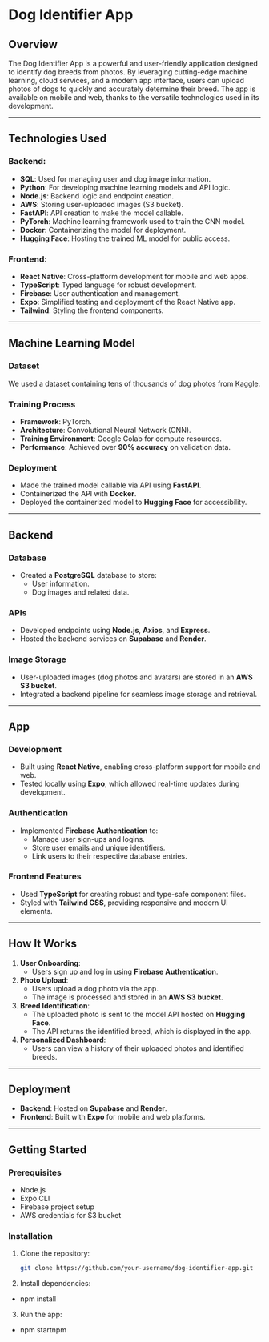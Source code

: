 # Dog Identifier App

## Overview
The Dog Identifier App is a powerful and user-friendly application designed to identify dog breeds from photos. By leveraging cutting-edge machine learning, cloud services, and a modern app interface, users can upload photos of dogs to quickly and accurately determine their breed. The app is available on mobile and web, thanks to the versatile technologies used in its development.

---

## Technologies Used

### Backend:
- **SQL**: Used for managing user and dog image information.
- **Python**: For developing machine learning models and API logic.
- **Node.js**: Backend logic and endpoint creation.
- **AWS**: Storing user-uploaded images (S3 bucket).
- **FastAPI**: API creation to make the model callable.
- **PyTorch**: Machine learning framework used to train the CNN model.
- **Docker**: Containerizing the model for deployment.
- **Hugging Face**: Hosting the trained ML model for public access.

### Frontend:
- **React Native**: Cross-platform development for mobile and web apps.
- **TypeScript**: Typed language for robust development.
- **Firebase**: User authentication and management.
- **Expo**: Simplified testing and deployment of the React Native app.
- **Tailwind**: Styling the frontend components.

---

## Machine Learning Model

### Dataset
We used a dataset containing tens of thousands of dog photos from [Kaggle](https://www.kaggle.com/). 

### Training Process
- **Framework**: PyTorch.
- **Architecture**: Convolutional Neural Network (CNN).
- **Training Environment**: Google Colab for compute resources.
- **Performance**: Achieved over **90% accuracy** on validation data.

### Deployment
- Made the trained model callable via API using **FastAPI**.
- Containerized the API with **Docker**.
- Deployed the containerized model to **Hugging Face** for accessibility.

---

## Backend

### Database
- Created a **PostgreSQL** database to store:
  - User information.
  - Dog images and related data.

### APIs
- Developed endpoints using **Node.js**, **Axios**, and **Express**.
- Hosted the backend services on **Supabase** and **Render**.

### Image Storage
- User-uploaded images (dog photos and avatars) are stored in an **AWS S3 bucket**.
- Integrated a backend pipeline for seamless image storage and retrieval.

---

## App

### Development
- Built using **React Native**, enabling cross-platform support for mobile and web.
- Tested locally using **Expo**, which allowed real-time updates during development.

### Authentication
- Implemented **Firebase Authentication** to:
  - Manage user sign-ups and logins.
  - Store user emails and unique identifiers.
  - Link users to their respective database entries.

### Frontend Features
- Used **TypeScript** for creating robust and type-safe component files.
- Styled with **Tailwind CSS**, providing responsive and modern UI elements.

---

## How It Works

1. **User Onboarding**:
   - Users sign up and log in using **Firebase Authentication**.
2. **Photo Upload**:
   - Users upload a dog photo via the app.
   - The image is processed and stored in an **AWS S3 bucket**.
3. **Breed Identification**:
   - The uploaded photo is sent to the model API hosted on **Hugging Face**.
   - The API returns the identified breed, which is displayed in the app.
4. **Personalized Dashboard**:
   - Users can view a history of their uploaded photos and identified breeds.

---

## Deployment
- **Backend**: Hosted on **Supabase** and **Render**.
- **Frontend**: Built with **Expo** for mobile and web platforms.

---

## Getting Started

### Prerequisites
- Node.js
- Expo CLI
- Firebase project setup
- AWS credentials for S3 bucket

### Installation

1. Clone the repository:
   ```bash
   git clone https://github.com/your-username/dog-identifier-app.git

2. Install dependencies:
-  npm install

3. Run the app:
- npm startnpm